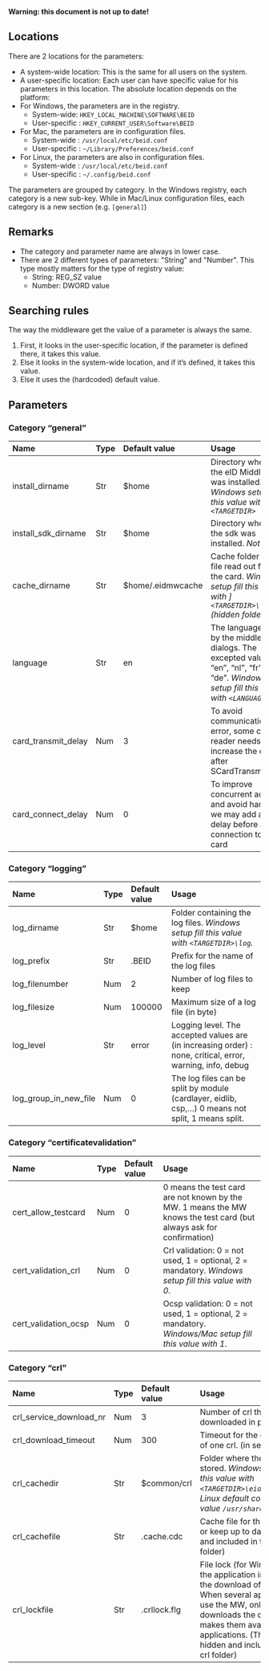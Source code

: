 **Warning: this document is not up to date!**

## Locations ##
There are 2 locations for the parameters:
  * A system-wide location: This is the same for all users on the system.
  * A user-specific location: Each user can have specific value for his parameters in this location.
The absolute location depends on the platform:
  * For Windows, the parameters are in the registry.
    * System-wide: `HKEY_LOCAL_MACHINE\SOFTWARE\BEID`
    * User-specific : `HKEY_CURRENT_USER\Software\BEID`
  * For Mac, the parameters are in configuration files.
    * System-wide : `/usr/local/etc/beid.conf`
    * User-specific : `~/Library/Preferences/beid.conf`
  * For Linux, the parameters are also in configuration files.
    * System-wide : `/usr/local/etc/beid.conf`
    * User-specific : `~/.config/beid.conf`

The parameters are grouped by category. In the Windows registry, each category is a new sub-key. While in Mac/Linux configuration files, each category is a new section (e.g. `[general]`)
## Remarks ##
  * The category and parameter name are always in lower case.
  * There are 2 different types of parameters: "String" and "Number". This type mostly matters for the type of registry value:
    * String: REG\_SZ value
    * Number: DWORD value

## Searching rules ##
The way the middleware get the value of a parameter is always the same.
  1. First, it looks in the user-specific location, if the parameter is defined there, it takes this value.
  1. Else it looks in the system-wide location, and if it’s defined, it takes this value.
  1. Else it uses the (hardcoded) default value.

## Parameters ##
### Category “general” ###
| **Name**              | **Type** | **Default value**   | Usage |
|:----------------------|:---------|:--------------------|:------|
| install\_dirname   | Str    | $home             | Directory where the eID Middleware was installed. _Windows setup fill this value with `<TARGETDIR>`_ |
| install\_sdk\_dirname | Str    | $home             | Directory where the sdk was installed. _Not used_ |
| cache\_dirname       | Str    | $home/.eidmwcache | Cache folder for file read out from the card. _Windows setup fill this value with ] `<TARGETDIR>\.cache` (hidden folder)_ |
| language            | Str    | en                | The language use by the middleware dialogs. The excepted value are “en”, “nl”, “fr” and “de”. _Windows setup fill this value with `<LANGUAGE>`_ |
| card\_transmit\_delay | Num    | 3                 | To avoid communication error, some card reader needs to increase the delay after SCardTransmit |
| card\_connect\_delay  | Num    | 0                 | To improve concurrent access and avoid hanging, we may add a delay before a connection to the card |


### Category “logging” ###
| **Name**                | **Type** | **Default value**   | Usage |
|:------------------------|:---------|:--------------------|:------|
| log\_dirname           | Str    | $home             | Folder containing the log files. _Windows setup fill this value with `<TARGETDIR>\log`._|
| log\_prefix            | Str    | .BEID             | Prefix for the name of the log files |
| log\_filenumber        | Num    | 2                 | Number of log files to keep |
| log\_filesize          | Num    | 100000            | Maximum size of a log file (in byte) |
| log\_level             | Str    | error             | Logging level. The accepted values are (in increasing order) : none, critical, error, warning, info, debug |
| log\_group\_in\_new\_file | Num    | 0                 | The log files can be split by module (cardlayer, eidlib, csp,…) 0 means not split, 1 means split. |

### Category “certificatevalidation” ###
| **Name**                | **Type** | **Default value**   | Usage |
|:------------------------|:---------|:--------------------|:------|
| cert\_allow\_testcard   | Num    | 0                 | 0 means the test card are not known by the MW. 1 means the MW knows the test card (but always ask for confirmation) |
| cert\_validation\_crl   | Num    | 0                 | Crl validation: 0 = not used, 1 = optional, 2 = mandatory. _Windows setup fill this value with 0_. |
| cert\_validation\_ocsp  | Num    | 0                 | Ocsp validation: 0 = not used, 1 = optional, 2 = mandatory. _Windows/Mac setup fill this value with 1_. |

### Category “crl” ###
| **Name**                  | **Type** | **Default value**   | Usage |
|:--------------------------|:---------|:--------------------|:------|
| crl\_service\_download\_nr | Num    | 3                 | Number of crl that can be downloaded in parallel. |
| crl\_download\_timeout    | Num    | 300               | Timeout for the download of one crl. (in second) |
| crl\_cachedir            | Str    | $common/crl       | Folder where the crl ar stored. _Windows setup fill this value with `<TARGETDIR>\eidstore\crl\`. Linux default conf hold this value `/usr/share/beid/crl`_. |
| crl\_cachefile           | Str    | .cache.cdc        | Cache file for the crl to load or keep up to date. (hidden and included in the crl folder) |
| crl\_lockfile            | Str    | .crllock.flg      | File lock (for Windows) by the application in charge of the download of the crl. When several applications use the MW, only one downloads the crl and makes them available to all applications. (The file is hidden and included in the crl folder) |